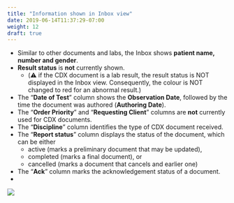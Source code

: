 ```yaml
---
title: "Information shown in Inbox view"
date: 2019-06-14T11:37:29-07:00
weight: 12
draft: true
---
```



- Similar to other documents and labs, the Inbox shows **patient name, number and gender**.
- **Result status** is **not** currently shown.
    - (⚠️ if the CDX document is a lab result, the result status is NOT displayed in the Inbox view. Consequently, the colour is NOT changed to red for an abnormal result.)
- The “**Date of Test**” column shows the **Observation Date**, followed by the time the document was authored (**Authoring Date**).
- The “**Order Priority**” and “**Requesting Client**” columns are **not** currently used for CDX documents.
- The “**Discipline**” column identifies the type of CDX document received.
- The “**Report status**” column displays the status of the document, which can be either
    - active (marks a preliminary document that may be updated),
    - completed (marks a final document), or
    - cancelled (marks a document that cancels and earlier one)
- The “**Ack**” column marks the acknowledgement status of a document.
- 
![](https://paper-attachments.dropbox.com/s_D8F55B926E14BC491F2DAD18D930CB06AD57C72BB921C2ECDB6B0AA89F2D0027_1558123878547_image.png)
